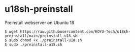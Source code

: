 # u18sh-preinstall

Preinstall webserver on Ubuntu 18

```
$ wget https://raw.githubusercontent.com/KOYU-Tech/u18sh-preinstall/main/preinstall-u18.sh
$ sudo chmod +x ./preinstall-u18.sh
$ sudo ./preinstall-u18.sh
```
